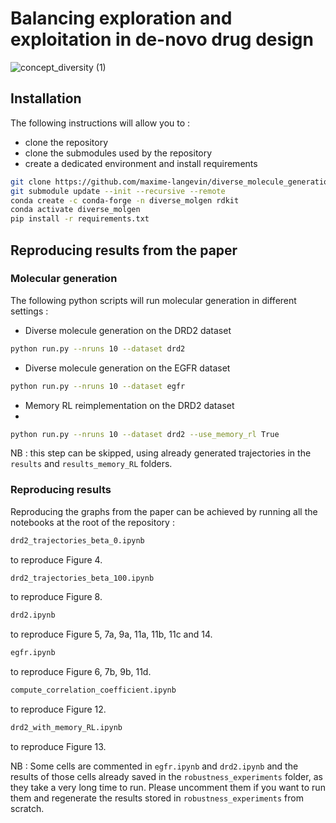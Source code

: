 # Balancing exploration and exploitation in de-novo drug design 


![concept_diversity (1)](https://github.com/maxime-langevin/diverse_molecule_generation/assets/26231992/694cb25e-71f7-416d-9bc3-a38f6272e49e)

## Installation 

The following instructions will allow you to : 
* clone the repository
* clone the submodules used by the repository
* create a dedicated environment and install requirements
  
```bash
git clone https://github.com/maxime-langevin/diverse_molecule_generation.git
git submodule update --init --recursive --remote
conda create -c conda-forge -n diverse_molgen rdkit
conda activate diverse_molgen
pip install -r requirements.txt
```
## Reproducing results from the paper 


### Molecular generation 

The following python scripts will run molecular generation in different settings : 

* Diverse molecule generation on the DRD2 dataset
```bash
python run.py --nruns 10 --dataset drd2
```

* Diverse molecule generation on the EGFR dataset
```bash
python run.py --nruns 10 --dataset egfr
```
* Memory RL reimplementation on the DRD2 dataset
* 
```bash
python run.py --nruns 10 --dataset drd2 --use_memory_rl True
```

NB : this step can be skipped, using already generated trajectories in the `results` and `results_memory_RL` folders. 

### Reproducing results 

Reproducing the graphs from the paper can be achieved by running all the notebooks at the root of the repository : 

```bash
drd2_trajectories_beta_0.ipynb
```
to reproduce Figure 4.

```bash
drd2_trajectories_beta_100.ipynb
```
to reproduce Figure 8. 

```bash
drd2.ipynb
```
to reproduce Figure 5, 7a, 9a, 11a, 11b, 11c and 14. 

```bash
egfr.ipynb
```
to reproduce Figure 6, 7b, 9b, 11d. 

```bash
compute_correlation_coefficient.ipynb
```
to reproduce Figure 12. 

```bash
drd2_with_memory_RL.ipynb
```
to reproduce Figure 13. 

NB : Some cells are commented in `egfr.ipynb` and `drd2.ipynb` and the results of those cells already saved in the `robustness_experiments` folder, as they take a very long time to run. Please uncomment them if you want to run them and regenerate the results stored in `robustness_experiments` from scratch. 
